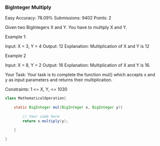 ### BigInteger Multiply
Easy Accuracy: 78.09% Submissions: 9402 Points: 2

Given two BigIntegers X and Y. You have to multiply X and Y.

 

Example 1:

Input:
X = 3, Y = 4
Output:
12
Explanation:
Multiplication of X and Y is 12

 

Example 2

Input:
X = 8, Y = 2 
Output:
16
Explanation:
Multiplication of X and Y is 16.

 

Your Task:
Your task is to complete the function mul() which accepts x and y as input parameters and returns their multiplication.

 

Constraints:
1 <= X, Y, <= 1030
```java
class MathematicalOperation{
    
    static BigInteger mul(BigInteger x, BigInteger y){
    
        // Your code here
        return x.multiply(y);
             
    }
    
}
```
